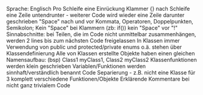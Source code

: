 









Sprache: Englisch
Pro Schleife eine Einrückung
Klammer {} nach Schleife eine Zeile untendrunter - weiterer Code wird wieder eine Zeile darunter geschrieben
"Space" nach und vor Kommata, Operatoren, Doppelpunkten, Semikolon; Kein "Space" bei Klammern (zb: if()) kein "Space" vor "!"
Sinnabschnitte: bei Teilen, die im Code nicht unmittelbar zusammenhängen, werden 2 lines bis zum nächsten Code freigelassen
In Klassen immer Verwendung von public und protected/private
enums o.ä. stehen über Klassendefinierung
Alle von Klassen erstellte Objekte haben einen gleichen Namensaufbau: (bsp) Class1 myClass1, Class2 myClass2
Klassenfunktionen werden klein geschrieben
Variablen/Funktionen werden sinnhaft/verständlich benannt
Code Separierung - z.B. nicht eine Klasse für 3 komplett verschiedene Funktionen/Objekte
Erklärende Kommentare bei nicht ganz trivialem Code
